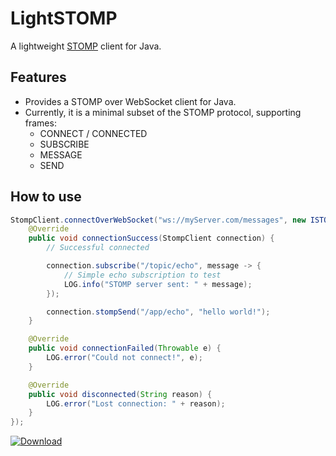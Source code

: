 LightSTOMP
==========

A lightweight [STOMP](https://stomp.github.io/index.html) client for Java.

Features
--------

* Provides a STOMP over WebSocket client for Java.
* Currently, it is a minimal subset of the STOMP protocol, supporting frames:
  * CONNECT / CONNECTED
  * SUBSCRIBE
  * MESSAGE
  * SEND


How to use
----------

```java
StompClient.connectOverWebSocket("ws://myServer.com/messages", new ISTOMPListener() {
    @Override
    public void connectionSuccess(StompClient connection) {
        // Successful connected

        connection.subscribe("/topic/echo", message -> {
            // Simple echo subscription to test
            LOG.info("STOMP server sent: " + message);
        });

        connection.stompSend("/app/echo", "hello world!");
    }

    @Override
    public void connectionFailed(Throwable e) {
        LOG.error("Could not connect!", e);
    }

    @Override
    public void disconnected(String reason) {
        LOG.error("Lost connection: " + reason);
    }
});
```



[ ![Download](https://api.bintray.com/packages/isnull/maven/LightSTOMP/images/download.svg) ](https://bintray.com/isnull/maven/LightSTOMP/_latestVersion)
